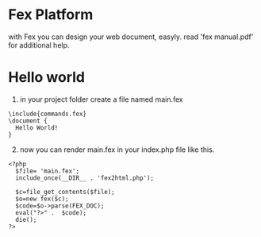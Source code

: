 # Fex Platform
with Fex you can design your web document, easyly.
read 'fex manual.pdf' for additional help.

# Hello world
1. in your project folder create a file named main.fex
```
\include{commands.fex}
\document {
  Hello World!
}
```
2. now you can render main.fex in your index.php file like this.
```
<?php
  $file= 'main.fex';
  include_once(__DIR__ . 'fex2html.php');

  $c=file_get_contents($file);
  $o=new fex($c);
  $code=$o->parse(FEX_DOC);
  eval("?>" .  $code);
  die();
?>
```
